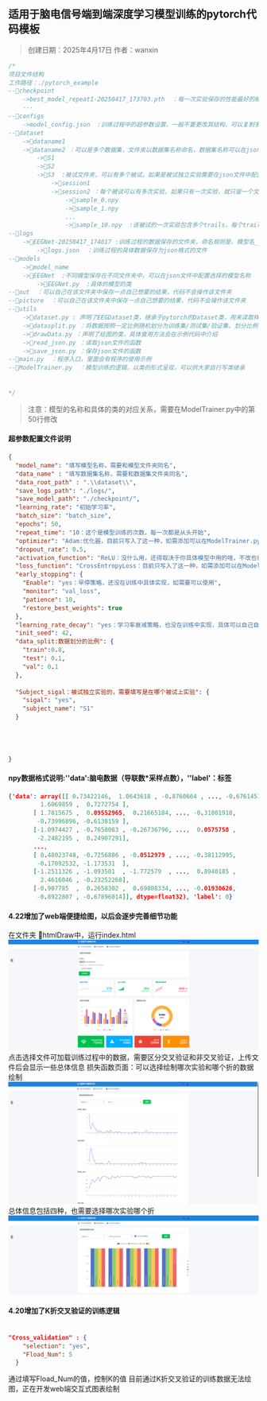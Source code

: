 ## 适用于脑电信号端到端深度学习模型训练的pytorch代码模板
> 创建日期：2025年4月17日
> 作者：wanxin

```C++
/*
项目文件结构
工作路径：./pytorch_example
--📂checkpoint
    ->best_model_repeat1-20250417_173703.pth  ：每一次实验保存的性能最好的模型
    ···
--📂configs
    ->model_config.json  :训练过程中的超参数设置，一般不要更改其结构，可以复制多份在main.py中填写相应路径
--📂dataset
    ->📂dataname1
    ->📂dataname2 ：可以是多个数据集，文件夹以数据集名称命名，数据集名称可以在json文件中配置
        ->📂S1
        ->📂S2
        ->📂S3  :被试文件夹，可以有多个被试，如果是被试独立实验需要在json文件中配置需要针对哪个被试实验
            ->📂session1 
            ->📂session2 ：每个被试可以有多次实验，如果只有一次实验，就只留一个文件夹就行
                ->📄sample_0.npy
                ->📄sample_1.npy
                ...
                ->📄sample_10.npy  :该被试的一次实验包含多个trails，每个trails保存为一个npy文件，npy文件的格式后面介绍    
--📂logs
    ->📂EEGNet-20250417_174017 :训练过程的数据保存的文件夹，命名规则是，模型名_日期_时间
        ->📄logs.json  ：训练过程的具体数据保存为json格式的文件
--📂models
    ->📂model_name 
    ->📂EEGNet  :不同模型保存在不同文件夹中，可以在json文件中配置选择的模型名称
        ->📄EEGNet.py  :具体的模型的类 
--📂out  ：可以自己在该文件夹中保存一点自己想要的结果，代码不会操作该文件夹
--📂picture  ：可以自己在该文件夹中保存一点自己想要的结果，代码不会操作该文件夹
--📂utils
    ->📄dataset.py : 声明了EEGDataset类，继承于pytorch的Dataset类，用来读取样本数据
    ->📄datasplit.py ：将数据按照一定比例随机划分为训练集/测试集/验证集，划分比例可以在json文件中配置
    ->📄drawData.py ：声明了绘图的类，具体食用方法会在示例代码中介绍
    ->📄read_json.py ：读取json文件的函数
    ->📄save_json.py ：保存json文件的函数
--📄main.py  ：程序入口，里面会有程序的使用示例
--📄ModelTrainer.py  ：模型训练的逻辑，以类的形式呈现，可以供大家自行写类继承


*/
```
>注意：模型的名称和具体的类的对应关系，需要在ModelTrainer.py中的第50行修改
#### 超参数配置文件说明
```json
{
  "model_name": "填写模型名称，需要和模型文件夹同名",   
  "data_name" : "填写数据集名称，需要和数据集文件夹同名",
  "data_root_path" : ".\\dataset\\",
  "save_logs_path": "./logs/",
  "save_model_path": "./checkpoint/",
  "learning_rate": "初始学习率",
  "batch_size": "batch_size",
  "epochs": 50,
  "repeat_time": "10：这个是模型训练的次数，每一次都是从头开始",
  "optimizer": "Adam:优化器，目前只写入了这一种，如需添加可以在ModelTrainer.py的initialize_optimizer函数中添加",
  "dropout_rate": 0.5,
  "activation_function": "ReLU：没什么用，还得取决于你具体模型中用的啥，不改也行",
  "loss_function": "CrossEntropyLoss：目前只写入了这一种，如需添加可以在ModelTrainer.py的initialize_loss函数中添加",
  "early_stopping": { 
    "Enable": "yes：早停策略，还没在训练中具体实现，如需要可以使用",
    "monitor": "val_loss",
    "patience": 10,
    "restore_best_weights": true
  },
  "learning_rate_decay": "yes：学习率衰减策略，也没在训练中实现，具体可以自己自定义",
  "init_seed": 42,
  "data_split:数据划分的比例": { 
    "train":0.8,
    "test": 0.1,
    "val": 0.1
  },

  "Subject_sigal：被试独立实验的，需要填写是在哪个被试上实验": {
    "sigal": "yes",
    "subject_name": "S1"
  }




}

```
#### npy数据格式说明:''data':脑电数据（导联数*采样点数），''label'：标签
```json
{'data': array([[ 0.73422146,  1.0643618 , -0.8760664 , ..., -0.6761451 ,
         1.6069859 ,  0.7272754 ],
       [ 1.7815675 ,  0.09552965,  0.21665184, ..., -0.31801918,
        -0.73996896, -0.6138159 ],
       [-1.0974427 , -0.7658083 , -0.26736796, ...,  0.0575758 ,
        -2.2482195 ,  0.24907291],
       ...,
       [ 0.48023748, -0.7256806 , -0.0512979 , ..., -0.38112995,
        -0.17092532, -1.173531  ],
       [-1.2511326 , -1.093581  , -1.772579  , ...,  0.8940185 ,
         2.4616046 , -0.23252268],
       [-0.907785  ,  0.2658302 ,  0.69808334, ..., -0.01930626,
        -0.8922807 , -0.67896014]], dtype=float32), 'label': 0}
```
#### 4.22增加了web端便捷绘图，以后会逐步完善细节功能
在文件夹 📂htmlDraw中，运行index.html
![img.png](images/img.png)
点击选择文件可加载训练过程中的数据，需要区分交叉验证和非交叉验证，上传文件后会显示一些总体信息
损失函数页面：可以选择绘制哪次实验和哪个折的数据绘制
![img_1.png](images/img_1.png)
总体信息包括四种，也需要选择哪次实验哪个折
![img_2.png](images/img_2.png)
#### 4.20增加了K折交叉验证的训练逻辑
```json

"Cross_validation" : {
    "selection": "yes",
    "Fload_Num": 5
  }
```
通过填写Fload_Num的值，控制K的值
目前通过K折交叉验证的训练数据无法绘图，正在开发web端交互式图表绘制


